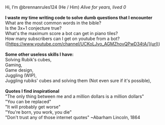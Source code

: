Hi, I’m @brennanrules124 (He / Him) _Alive for years, lived 0_
<br>
<br>
**I waste my time writing code to solve dumb questions that I encounter**
<br>
What are the most common words in the bible?
<br>
Is the 3x+1 conjecture true?
<br>
What's the maximum score a bot can get in piano tiles?
<br>
How many subscribers can I get on youtube from a bot? ([https://www.youtube.com/channel/UCKoLJvo_AGMZhovQPwD34tA/](url))
<br>
<br>
**Some other useless skills I have:**
<br>
Solving Rubik's cubes,
<br>
Gaming,
<br>
Game design,
<br>
Juggling (WIP),
<br>
Juggling rubiks' cubes and solving them (Not even sure if it's possible),
<br>
<br>
**Quotes I find inspirational**
<br>
"The only thing between me and a million dollars is a million dollars" 
<br>
"You can be replaced" 
<br>
"It will probably get worse" 
<br>
"You're born, you work, you die" 
<br>
"Don't trust any of those internet quotes" ~Abarham Lincoln, 1864
